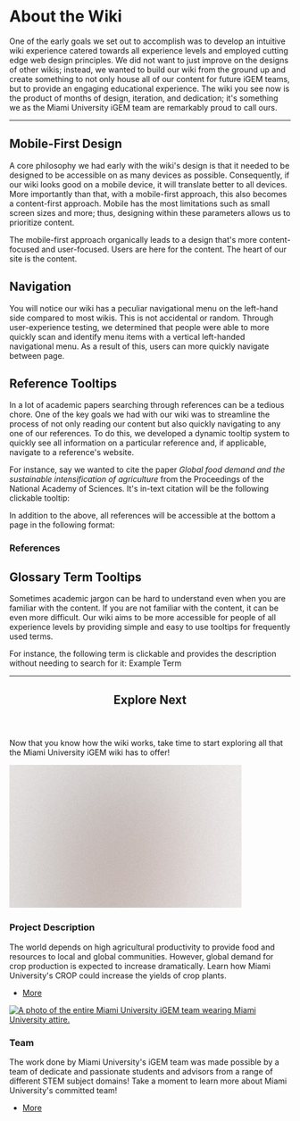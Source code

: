 # About the Wiki

One of the early goals we set out to accomplish was to develop an intuitive wiki experience catered towards all experience levels and employed cutting edge web design principles. We did not want to just improve on the designs of other wikis; instead, we wanted to build our wiki from the ground up and create something to not only house all of our content for future iGEM teams, but to provide an engaging educational experience. The wiki you see now is the product of months of design, iteration, and dedication; it's something we as the Miami University iGEM team are remarkably proud to call ours.

---

## Mobile-First Design

A core philosophy we had early with the wiki's design is that it needed to be designed to be accessible on as many devices as possible. Consequently, if our wiki looks good on a mobile device, it will translate better to all devices. More importantly than that, with a mobile-first approach, this also becomes a content-first approach. Mobile has the most limitations such as small screen sizes and more; thus, designing within these parameters allows us to prioritize content.

The mobile-first approach organically leads to a design that's more content-focused and user-focused. Users are here for the content. The heart of our site is the content.

## Navigation

You will notice our wiki has a peculiar navigational menu on the left-hand side compared to most wikis. This is not accidental or random. Through user-experience testing, we determined that people were able to more quickly scan and identify menu items with a vertical left-handed navigational menu. As a result of this, users can more quickly navigate between page.

## Reference Tooltips

In a lot of academic papers searching through references can be a tedious chore. One of the key goals we had with our wiki was to streamline the process of not only reading our content but also quickly navigating to any one of our references. To do this, we developed a dynamic tooltip system to quickly see all information on a particular reference and, if applicable, navigate to a reference's website.

For instance, say we wanted to cite the paper _Global food demand and the sustainable intensification of agriculture_ from the Proceedings of the National Academy of Sciences. It's in-text citation will be the following clickable tooltip: <reference identifier="4" />

In addition to the above, all references will be accessible at the bottom a page in the following format:

<div class="box">
  <h3>References</h3>
  <bibliography />
</div>

## Glossary Term Tooltips

Sometimes academic jargon can be hard to understand even when you are familiar with the content. If you are not familiar with the content, it can be even more difficult. Our wiki aims to be more accessible for people of all experience levels by providing simple and easy to use tooltips for frequently used terms.

For instance, the following term is clickable and provides the description without needing to search for it: <span class="note tooltip" title="&lt;i&gt;&lt;b&gt;Example Term&lt;/b&gt;&lt;/i&gt; - This is a description about the example term.">Example Term</span>

---

<div>
  <header class="major">
    <h2>Explore Next</h2>
  </header>
  <p>Now that you know how the wiki works, take time to start exploring all that the Miami University iGEM wiki has to offer!</p>
  <div class="explore-posts">
    <article>
      <a href="/Description" class="image"><img src="assets/images/pic01.jpg" alt="" /></a>
      <h3>Project Description</h3>
      <p>
        The world depends on high agricultural productivity to provide food and resources to local and global
        communities. However, global demand for crop production is expected to increase dramatically. Learn how Miami
        University's CROP could increase the yields of crop plants.
      </p>
      <ul class="actions">
        <li>
          <a href="/Description" class="customButton">More</a>
        </li>
      </ul>
    </article>
    <article>
      <a href="/Team" class="image"
        ><img
          src="assets/images/team/full-team-1.png"
          alt="A photo of the entire Miami University iGEM team wearing Miami University attire."
      /></a>
      <h3>Team</h3>
      <p>
        The work done by Miami University's iGEM team was made possible by a team of dedicate and passionate students
        and advisors from a range of different STEM subject domains! Take a moment to learn more about Miami
        University's committed team!
      </p>
      <ul class="actions">
        <li>
          <a href="/Team" class="customButton">More</a>
        </li>
      </ul>
    </article>
  </div>
</div>
